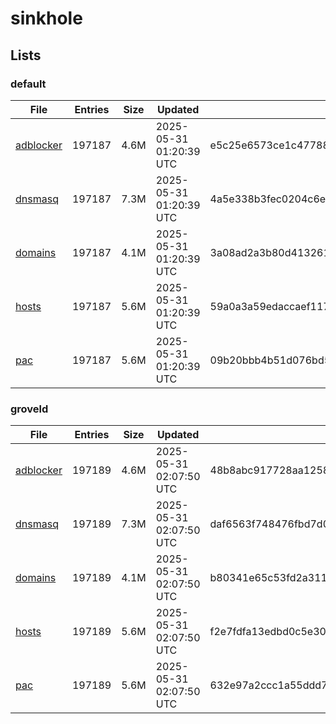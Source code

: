 # sinkhole

## Lists

### default

|File|Entries|Size|Updated|Hash|
|-|-|-|-|-|
|[adblocker](https://raw.githubusercontent.com/groveld/sinkhole/lists/default/adblocker.txt)|197187|4.6M|2025-05-31 01:20:39 UTC|e5c25e6573ce1c4778807d733793582157ba706f360c0086cb47ddec2b3f653d|
|[dnsmasq](https://raw.githubusercontent.com/groveld/sinkhole/lists/default/dnsmasq.txt)|197187|7.3M|2025-05-31 01:20:39 UTC|4a5e338b3fec0204c6ecda9ff8b4a1df35f3e5eb44310b8eb2606ee17c90bf6c|
|[domains](https://raw.githubusercontent.com/groveld/sinkhole/lists/default/domains.txt)|197187|4.1M|2025-05-31 01:20:39 UTC|3a08ad2a3b80d413261494a89311b5e212afe0661cb751fb331d3edf819f316b|
|[hosts](https://raw.githubusercontent.com/groveld/sinkhole/lists/default/hosts.txt)|197187|5.6M|2025-05-31 01:20:39 UTC|59a0a3a59edaccaef117abe928e723bc1af1b4ab18a8c6ed108f8af04e38201d|
|[pac](https://raw.githubusercontent.com/groveld/sinkhole/lists/default/pac.txt)|197187|5.6M|2025-05-31 01:20:39 UTC|09b20bbb4b51d076bd5ff29119b7147257edaf70c396a6c1c6caf29eae13e048|

### groveld

|File|Entries|Size|Updated|Hash|
|-|-|-|-|-|
|[adblocker](https://raw.githubusercontent.com/groveld/sinkhole/lists/groveld/adblocker.txt)|197189|4.6M|2025-05-31 02:07:50 UTC|48b8abc917728aa1258a51db46c1dfa37ae292f04f43aa1a83d3cd02d6594e24|
|[dnsmasq](https://raw.githubusercontent.com/groveld/sinkhole/lists/groveld/dnsmasq.txt)|197189|7.3M|2025-05-31 02:07:50 UTC|daf6563f748476fbd7d06a4010dfd420b825a65989b6b92b3f5dee5a538467c4|
|[domains](https://raw.githubusercontent.com/groveld/sinkhole/lists/groveld/domains.txt)|197189|4.1M|2025-05-31 02:07:50 UTC|b80341e65c53fd2a3113ef59cf1f52af6a46d25c082fa300d37cd50e8b74da77|
|[hosts](https://raw.githubusercontent.com/groveld/sinkhole/lists/groveld/hosts.txt)|197189|5.6M|2025-05-31 02:07:50 UTC|f2e7fdfa13edbd0c5e30edd14a9f8da6081a6d2fdd9c3bdbb1880b02fa76ed69|
|[pac](https://raw.githubusercontent.com/groveld/sinkhole/lists/groveld/pac.txt)|197189|5.6M|2025-05-31 02:07:50 UTC|632e97a2ccc1a55ddd75885222f6335f3b7b3c6a8217dde94b6257a5b89ad8c9|

